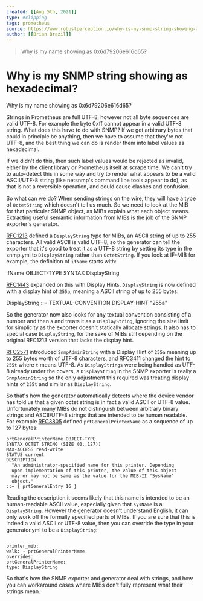 ```yaml
---
created: [[Aug 5th, 2021]]
type: #clipping
tags: prometheus
source: https://www.robustperception.io/why-is-my-snmp-string-showing-as-hexadecimal
author: [[Brian Brazil]]
---
```


> Why is my name showing as 0x6d79206e616d65?

# Why is my SNMP string showing as hexadecimal?

Why is my name showing as 0x6d79206e616d65?

Strings in Prometheus are full UTF-8, however not all byte sequences are valid UTF-8. For example the byte 0xff cannot appear in a valid UTF-8 string. What does this have to do with SNMP? If we get arbitrary bytes that could in principle be anything, then we have to assume that they're not UTF-8, and the best thing we can do is render them into label values as hexadecimal.

If we didn't do this, then such label values would be rejected as invalid, either by the client library or Prometheus itself at scrape time. We can't try to auto-detect this in some way and try to render what appears to be a valid ASCII/UTF-8 string (like netsnmp's command line tools appear to do), as that is not a reversible operation, and could cause clashes and confusion.

So what can we do? When sending strings on the wire, they will have a type of `OctetString` which doesn't tell us much. So we need to look at the MIB for that particular SNMP object, as MIBs explain what each object means. Extracting useful semantic information from MIBs is the job of the SNMP exporter's generator.

[RFC1213](https://tools.ietf.org/html/rfc1213#section-6) defined a `DisplayString` type for MIBs, an ASCII string of up to 255 characters. All valid ASCII is valid UTF-8, so the generator can tell the exporter that it's good to treat it as a UTF-8 string by setting its type in the snmp.yml to `DisplayString` rather than `OctetString`. If you look at IF-MIB for example, the definition of `ifName` starts with:

ifName OBJECT-TYPE
SYNTAX DisplayString

[RFC1443](https://tools.ietf.org/html/rfc1443) expanded on this with Display Hints. `DisplayString` is now defined with a display hint of `255a`, meaning a ASCII string of up to 255 bytes:

DisplayString ::= TEXTUAL-CONVENTION
DISPLAY-HINT "255a"

So the generator now also looks for any textual convention consisting of a number and then `a` and treats it as a `DisplayString`, ignoring the size limit for simplicity as the exporter doesn't statically allocate strings. It also has to special case `DisplayString`, for the sake of MIBs still depending on the original RFC1213 version that lacks the display hint.

[RFC2571](https://tools.ietf.org/html/rfc2571) introduced `SnmpAdminString` with a Display Hint of `255a` meaning up to 255 bytes worth of UTF-8 characters, and [RFC3411](https://tools.ietf.org/html/rfc3411) changed the hint to `255t` where `t` means UTF-8. As `DisplayStrings` were being handled as UTF-8 already under the covers, a `DisplayString` in the SNMP exporter is really a `SnmpAdminString` so the only adjustment this required was treating display hints of `255t` and similar as `DisplayString`.

So that's how the generator automatically detects where the device vendor has told us that a given octet string is in fact a valid ASCII or UTF-8 value. Unfortunately many MIBs do not distinguish between arbitrary binary strings and ASCII/UTF-8 strings that are intended to be human readable. For example [RFC3805](https://tools.ietf.org/html/rfc3805) defined `prtGeneralPrinterName` as a sequence of up to 127 bytes:
```
prtGeneralPrinterName OBJECT-TYPE
SYNTAX OCTET STRING (SIZE (0..127))
MAX-ACCESS read-write
STATUS current
DESCRIPTION
  "An administrator-specified name for this printer. Depending
  upon implementation of this printer, the value of this object
  may or may not be same as the value for the MIB-II 'SysName'
  object."
::= { prtGeneralEntry 16 }
```

Reading the description it seems likely that this name is intended to be an human-readable ASCII value, especially given that `sysName` is a `DisplayString`. However the generator doesn't understand English, it can only work off the formally specified parts of MIBs. If you are sure that this is indeed a valid ASCII or UTF-8 value, then you can override the type in your generator.yml to be a `DisplayString`:
```

printer_mib:
walk: - prtGeneralPrinterName
overrides:
prtGeneralPrinterName:
type: DisplayString
```

So that's how the SNMP exporter and generator deal with strings, and how you can workaround cases where MIBs don't fully represent what their strings mean.